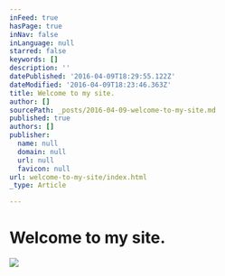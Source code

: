 ```yaml
---
inFeed: true
hasPage: true
inNav: false
inLanguage: null
starred: false
keywords: []
description: ''
datePublished: '2016-04-09T18:29:55.122Z'
dateModified: '2016-04-09T18:23:46.363Z'
title: Welcome to my site.
author: []
sourcePath: _posts/2016-04-09-welcome-to-my-site.md
published: true
authors: []
publisher:
  name: null
  domain: null
  url: null
  favicon: null
url: welcome-to-my-site/index.html
_type: Article

---
```

# Welcome to my site.
![](https://the-grid-user-content.s3-us-west-2.amazonaws.com/9fdeb93d-387a-4cfe-b90d-5cb9f50d4d0b.jpg)